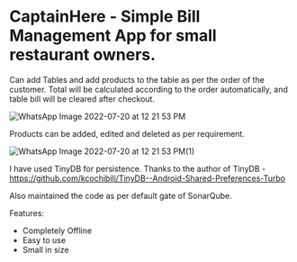 # CaptainHere - Simple Bill Management App for small restaurant owners.

Can add Tables and add products to the table as per the order of the customer. Total will be calculated according to the order automatically, and table bill will be cleared after checkout.

![WhatsApp Image 2022-07-20 at 12 21 53 PM](https://user-images.githubusercontent.com/31587733/179919650-76a09f6d-0fa8-40e4-b739-d83ac7f2bda9.jpeg)

Products can be added, edited and deleted as per requirement.

![WhatsApp Image 2022-07-20 at 12 21 53 PM(1)](https://user-images.githubusercontent.com/31587733/179919692-81cce329-2b45-4df6-862d-b36e5e3526a8.jpeg)

I have used TinyDB for persistence.
Thanks to the author of TinyDB - https://github.com/kcochibili/TinyDB--Android-Shared-Preferences-Turbo

Also maintained the code as per default gate of SonarQube.

Features:
- Completely Offline
- Easy to use
- Small in size
